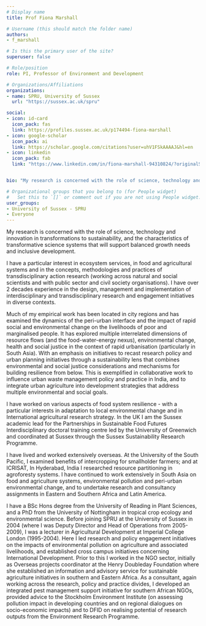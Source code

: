 ```yaml
---
# Display name
title: Prof Fiona Marshall

# Username (this should match the folder name)
authors:
- f_marshall

# Is this the primary user of the site?
superuser: false

# Role/position
role: PI, Professor of Environment and Development

# Organizations/Affiliations
organizations:
- name: SPRU, University of Sussex
  url: "https://sussex.ac.uk/spru"

social:
- icon: id-card
  icon_pack: fas
  link: https://profiles.sussex.ac.uk/p174494-fiona-marshall
- icon: google-scholar
  icon_pack: ai
  link: https://scholar.google.com/citations?user=uhV1FSkAAAAJ&hl=en
- icon: linkedin
  icon_pack: fab
  link: "https://www.linkedin.com/in/fiona-marshall-94310824/?originalSubdomain=uk"


bio: "My research is concerned with the role of science, technology and innovation in transformations to sustainability, and the characteristics of transformative science systems that will support balanced growth needs and inclusive development."

# Organizational groups that you belong to (for People widget)
#   Set this to `[]` or comment out if you are not using People widget.
user_groups:
- University of Sussex - SPRU
- Everyone
---
```


My research is concerned with the role of science, technology and innovation in transformations to sustainability, and the characteristics of transformative science systems that will support balanced growth needs and inclusive development.  

I have a particular interest in ecosystem services, in food and agricultural systems and in the concepts, methodologies and practices of transdisciplinary action research (working across natural and social scientists and with public sector and civil society organisations). I have over 2 decades experience in the design, management and implementation of interdisciplinary and transdisciplinary research and engagement initiatives in diverse contexts.

Much of my empirical work has been located in city regions and has examined the dynamics of the peri-urban interface and the impact of rapid social and environmental change on the livelihoods of poor and marginalised people. It has explored multiple interrelated dimensions of resource flows (and the food-water-energy nexus), environmental change, health and social justice in the context of  rapid urbanisation (particularly in South Asia). With an emphasis on initiatives to recast research policy and urban planning initiatives through a sustainability lens that combines environmental and social justice considerations and mechanisms for building resilience from below. This is exemplified in collaborative work to influence urban waste management policy and practice in India, and to integrate urban agriculture into development strategies that address multiple environmental and social goals.

I have worked on various aspects of food system resilience  - with a particular interests in adaptation to local environmental change and in International agricultural research strategy. In the UK I am the Sussex academic lead for the Partnerships in Sustainable Food Futures Interdisciplinary doctoral training centre led by the University of Greenwich and coordinated at Sussex through the Sussex Sustainability Research Programme.

I have lived and worked extensively overseas. At the University of the South Pacific, I examined benefits of intercropping for smallholder farmers; and at ICRISAT, In Hyderabad, India I researched resource partitioning in agroforesty systems. I have continued to work extensively in South Asia on food and agriculture systems, environmental pollution and peri-urban environmental change, and to undertake research and consultancy assignments in Eastern and Southern Africa and Latin America.

I have a BSc Hons degree from the University of Reading in Plant Sciences, and a PhD from the University of Nottingham in tropical crop ecology and environmental science. Before joining SPRU at the University of Sussex in 2004 (where I was Deputy Director and Head of Operations from 2005-2009), I was a lecturer in Agricultural Development at Imperial College London (1995-2004). Here I led research and policy engagement initiatives on the impacts of environmental pollution on agriculture and associated livelihoods, and established cross campus initiatives concerning International Development. Prior to this I worked in the NGO sector, initially as Overseas projects coordinator at the Henry Doubleday Foundation where she established an information and advisory service for sustainable agriculture initiatives in southern and Eastern Africa. As a consultant, again working across the research, policy and practice divides, I developed an integrated pest management support initiative for southern African NGOs, provided advice to the Stockholm Environment Institute (on assessing pollution impact in developing countries and on regional dialogues on socio-economic impacts) and to DFID on realising potential of research outputs from the Environment Research Programme.
